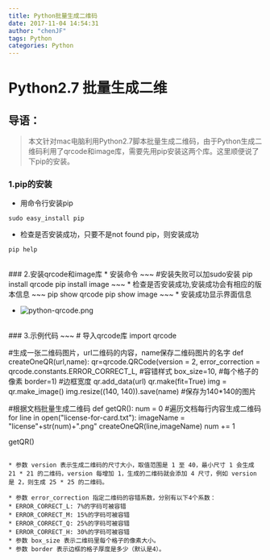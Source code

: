 ```yaml
---
title: Python批量生成二维码
date: 2017-11-04 14:54:31
author: "chenJF"
tags: Python
categories: Python
---
```

# Python2.7 批量生成二维

## 导语：
> 本文针对mac电脑利用Python2.7脚本批量生成二维码，由于Python生成二维码利用了qrcode和image库，需要先用pip安装这两个库。这里顺便说了下pip的安装。


### 1.pip的安装
* 用命令行安装pip
~~~
sudo easy_install pip
~~~
* 检查是否安装成功，只要不是not found pip，则安装成功
~~~
pip help
~~~
<br>
### 2.安装qrcode和image库
* 安装命令
~~~
#安装失败可以加sudo安装
pip install qrcode
pip install image
~~~
* 检查是否安装成功,安装成功会有相应的版本信息
~~~
pip show qrcode
pip show image
~~~
* 安装成功显示界面信息

* ![python-qrcode.png](http://upload-images.jianshu.io/upload_images/4970496-ce568913bd5e15a8.png?imageMogr2/auto-orient/strip%7CimageView2/2/w/1240)
<br>
### 3.示例代码
~~~
# 导入qrcode库
import qrcode

#生成一张二维码图片，url二维码的内容，name保存二维码图片的名字
def createOneQR(url,name):
qr=qrcode.QRCode(version = 2,
error_correction = qrcode.constants.ERROR_CORRECT_L, #容错样式
box_size=10,   #每个格子的像素
border=1)      #边框宽度
qr.add_data(url)
qr.make(fit=True)
img = qr.make_image()
img.resize((140, 140)).save(name)   #保存为140*140的图片


#根据文档批量生成二维码
def getQR():
num = 0
#遍历文档每行内容生成二维码
for line in open("license-for-card.txt"):
imageName = "license"+str(num)+".png"
createOneQR(line,imageName)
num += 1

getQR()
~~~

* 参数 version 表示生成二维码的尺寸大小，取值范围是 1 至 40，最小尺寸 1 会生成 21 * 21 的二维码，version 每增加 1，生成的二维码就会添加 4 尺寸，例如 version 是 2，则生成 25 * 25 的二维码。

* 参数 error_correction 指定二维码的容错系数，分别有以下4个系数：
* ERROR_CORRECT_L: 7%的字码可被容错
* ERROR_CORRECT_M: 15%的字码可被容错
* ERROR_CORRECT_Q: 25%的字码可被容错
* ERROR_CORRECT_H: 30%的字码可被容错
* 参数 box_size 表示二维码里每个格子的像素大小。
* 参数 border 表示边框的格子厚度是多少（默认是4）。
